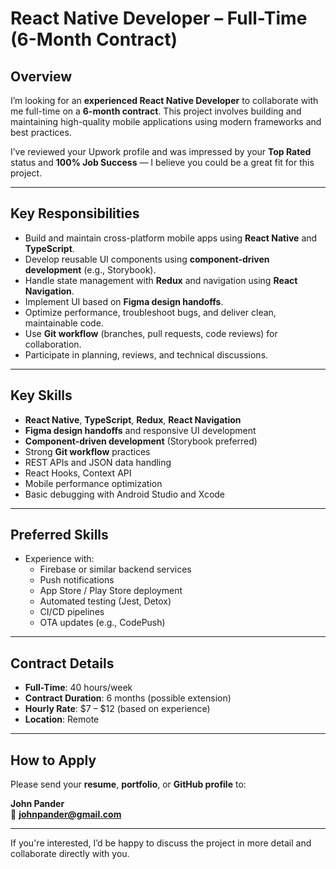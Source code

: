 # React Native Developer – Full-Time (6-Month Contract)

## Overview

I’m looking for an **experienced React Native Developer** to collaborate with me full-time on a **6-month contract**. This project involves building and maintaining high-quality mobile applications using modern frameworks and best practices.

I’ve reviewed your Upwork profile and was impressed by your **Top Rated** status and **100% Job Success** — I believe you could be a great fit for this project.

---

## Key Responsibilities

- Build and maintain cross-platform mobile apps using **React Native** and **TypeScript**.
- Develop reusable UI components using **component-driven development** (e.g., Storybook).
- Handle state management with **Redux** and navigation using **React Navigation**.
- Implement UI based on **Figma design handoffs**.
- Optimize performance, troubleshoot bugs, and deliver clean, maintainable code.
- Use **Git workflow** (branches, pull requests, code reviews) for collaboration.
- Participate in planning, reviews, and technical discussions.

---

## Key Skills

- **React Native**, **TypeScript**, **Redux**, **React Navigation**
- **Figma design handoffs** and responsive UI development
- **Component-driven development** (Storybook preferred)
- Strong **Git workflow** practices
- REST APIs and JSON data handling
- React Hooks, Context API
- Mobile performance optimization
- Basic debugging with Android Studio and Xcode

---

## Preferred Skills

- Experience with:
  - Firebase or similar backend services
  - Push notifications
  - App Store / Play Store deployment
  - Automated testing (Jest, Detox)
  - CI/CD pipelines
  - OTA updates (e.g., CodePush)

---

## Contract Details

- **Full-Time**: 40 hours/week  
- **Contract Duration**: 6 months (possible extension)  
- **Hourly Rate**: $7 – $12 (based on experience)  
- **Location**: Remote  

---

## How to Apply

Please send your **resume**, **portfolio**, or **GitHub profile** to:

**John Pander**  
📧 **johnpander@gmail.com**

---

If you're interested, I’d be happy to discuss the project in more detail and collaborate directly with you.
